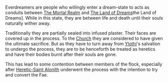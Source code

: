 Everdreamers are people who willingly enter a dream-state to acts as conduits between [The Mortal Realm](The%20Mortal%20Realm.md) and [The Land of Dreams](The%20Land%20of%20Dreams.md)the Land of Dreams]. While in this state, they are between life and death until their souls naturally wither away.

Traditionally they are partially sealed into infused plaster. Their faces are covered up in the process. To the [Church](The%Holy%Ylothian%Church.md) they are considered to have given the ultimate sacrifice. But as they have to turn away from [Ylothi](Ylothi.md)'s salvation to undergo the process, they are to be henceforth be treated as heretics and have their bodies burnt after their souls are gone.

This has lead to some contention between members of the flock, especially after [Heretic-Saint Alonith](Heretic-Saint%20Alonith.md) underwent the process with the intention to try and convert the Fae.